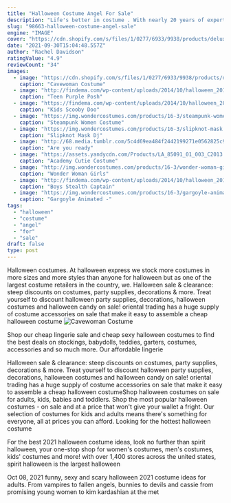 ```yaml
---
title: "Halloween Costume Angel For Sale"
description: "Life's better in costume . With nearly 20 years of expertise in the costume business, more than 10,000 unique costumes, and one million-plus customizable costume and accessory options, we know halloween"
slug: "98663-halloween-costume-angel-sale"
engine: "IMAGE"
cover: "https://cdn.shopify.com/s/files/1/0277/6933/9938/products/deluxe-cavewoman-costume_2000x2000.jpg?v=1575986841"
date: "2021-09-30T15:04:48.557Z"
author: "Rachel Davidson"
ratingValue: "4.9"
reviewCount: "34"
images:
  - image: "https://cdn.shopify.com/s/files/1/0277/6933/9938/products/deluxe-cavewoman-costume_2000x2000.jpg?v=1575986841"
    caption: "Cavewoman Costume"
  - image: "http://findema.com/wp-content/uploads/2014/10/halloween_20145657.jpg"
    caption: "Teen Purple Posh"
  - image: "https://findema.com/wp-content/uploads/2014/10/halloween_20146013.jpg"
    caption: "Kids Scooby Doo"
  - image: "https://img.wondercostumes.com/products/16-3/steampunk-women-costume.jpg"
    caption: "Steampunk Women Costume"
  - image: "https://img.wondercostumes.com/products/16-3/slipknot-mask.jpg"
    caption: "Slipknot Mask Dj"
  - image: "http://68.media.tumblr.com/5c4d69ea484f2442199271e0562825c9/tumblr_ncn8zgM3S51sfqz1xo4_1280.jpg"
    caption: "Are you ready"
  - image: "https://assets.yandycdn.com/Products/LA_85091_01_003_C2013.jpg"
    caption: "Academy Cutie Costume"
  - image: "http://img.wondercostumes.com/products/16-3/wonder-woman-girls-costume-deluxe.jpg"
    caption: "Wonder Woman Girls"
  - image: "http://findema.com/wp-content/uploads/2014/10/halloween_20148539.jpg"
    caption: "Boys Stealth Captain"
  - image: "https://img.wondercostumes.com/products/16-3/gargoyle-animated.jpg"
    caption: "Gargoyle Animated -"
tags:
  - "halloween"
  - "costume"
  - "angel"
  - "for"
  - "sale"
draft: false
type: post
---
```


Halloween costumes. At halloween express we stock more costumes in more sizes and more styles than anyone for halloween but as one of the largest costume retailers in the country, we. Halloween sale & clearance: steep discounts on costumes, party supplies, decorations & more. Treat yourself to discount halloween party supplies, decorations, halloween costumes and halloween candy on sale! oriental trading has a huge supply of costume accessories on sale that make it easy to assemble a cheap halloween costume
![Cavewoman Costume](https://cdn.shopify.com/s/files/1/0277/6933/9938/products/deluxe-cavewoman-costume_2000x2000.jpg?v=1575986841 "Cavewoman Costume")

Shop our cheap lingerie sale and cheap sexy halloween costumes to find the best deals on stockings, babydolls, teddies, garters, costumes, accessories and so much more. Our affordable lingerie
<!--inArticleAds-->

<!--galleryOne-->

Halloween sale & clearance: steep discounts on costumes, party supplies, decorations & more. Treat yourself to discount halloween party supplies, decorations, halloween costumes and halloween candy on sale! oriental trading has a huge supply of costume accessories on sale that make it easy to assemble a cheap halloween costumeShop halloween costumes on sale for adults, kids, babies and toddlers. Shop the most popular halloween costumes - on sale and at a price that won't give your wallet a fright. Our selection of costumes for kids and adults means there's something for everyone, all at prices you can afford. Looking for the hottest halloween costume
<!--inArticleAds-->

<!--galleryTwo-->

For the best 2021 halloween costume ideas, look no further than spirit halloween, your one-stop shop for women's costumes, men's costumes, kids' costumes and more! with over 1,400 stores across the united states, spirit halloween is the largest halloween
<!--galleryThree-->

Oct 08, 2021 funny, sexy and scary halloween 2021 costume ideas for adults. From vampires to fallen angels, bunnies to devils and cassie from promising young women to kim kardashian at the met